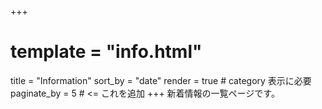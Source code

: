 +++
# template = "info.html"
title = "Information"
sort_by = "date"
render = true   # category 表示に必要
paginate_by = 5  # <= これを追加
+++
新着情報の一覧ページです。
<!--
_index.md があるディレクトリはセクションとみなされます。
templates/section.html を用意（全セクション共通）
-->
